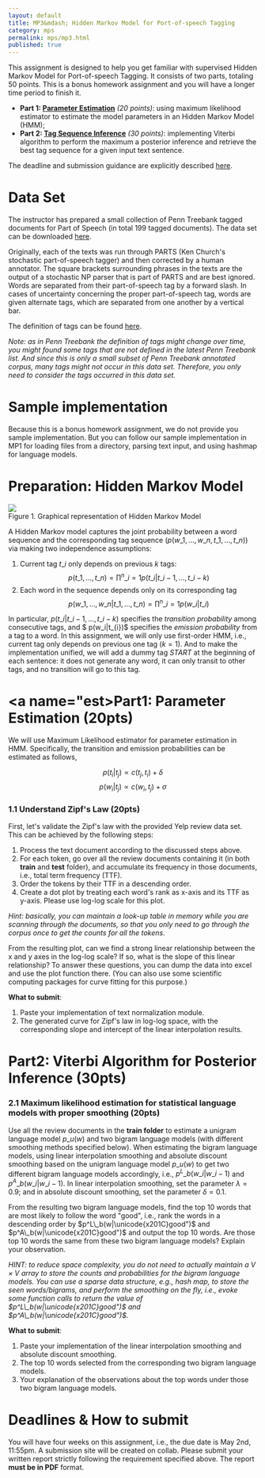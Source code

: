 ```yaml
---
layout: default     
title: MP3&mdash; Hidden Markov Model for Port-of-speech Tagging     
category: mps    
permalink: mps/mp3.html    
published: true    
---
```


This assignment is designed to help you get familiar with supervised Hidden Markov Model for Port-of-speech Tagging. It consists of two parts, totaling 50 points. This is a bonus homework assignment and you will have a longer time period to finish it.

<!--snippet-->

* **Part 1: [Parameter Estimation](#est)** *(20 points)*: using maximum likelihood estimator to estimate the model parameters in an Hidden Markov Model (HMM);
* **Part 2: [Tag Sequence Inference](#inf)** *(30 points)*: implementing Viterbi algorithm to perform the maximum a posterior inference and retrieve the best tag sequence for a given input text sentence.

The deadline and submission guidance are explicitly described [here](#time).

# Data Set

The instructor has prepared a small collection of Penn Treebank tagged documents for Part of Speech (in total 199 tagged documents). The data set can be downloaded [here]({{site.baseurl}}/docs/codes/postag.zip). 

Originally, each of the texts was run through PARTS (Ken Church's stochastic part-of-speech tagger) and then corrected by a human annotator. The square brackets surrounding phrases in the texts are the output of a stochastic NP parser that is part of PARTS and are best ignored. Words are separated from their part-of-speech tag by a forward slash. In cases of uncertainty concerning the proper part-of-speech tag, words are given alternate tags, which are separated from one another by a vertical bar.

The definition of tags can be found [here](http://www.ling.upenn.edu/courses/Fall_2003/ling001/penn_treebank_pos.html). 

*Note: as in Penn Treebank the definition of tags might change over time, you might found some tags that are not defined in the latest Penn Treebank list. And since this is only a small subset of Penn Treebank annotated corpus, many tags might not occur in this data set. Therefore, you only need to consider the tags occurred in this data set.*

# Sample implementation

Because this is a bonus homework assignment, we do not provide you sample implementation. But you can follow our sample implementation in MP1 for loading files from a directory, parsing text input, and using hashmap for language models.  

# <a name="preparation"></a>Preparation: Hidden Markov Model

![]({{site.baseurl}}/docs/codes/HMM.PNG)                                 
Figure 1. Graphical representation of Hidden Markov Model

A Hidden Markov model captures the joint probability between a word sequence and the corresponding tag sequence ($p(w\_1,\dots,w\_n,t\_1,\dots,t\_n)$) via making two independence assumptions:               
1. Current tag $t\_i$ only depends on previous $k$ tags:               
	$$p(t\_1,\dots,t\_n)=\prod^n\_{i=1} p(t\_i|t\_{i-1},\dots,t\_{i-k})$$           
2. Each word in the sequence depends only on its corresponding tag
	$$p(w\_1,\dots,w\_n|t\_1,\dots,t\_n)=\prod^n\_{i=1} p(w\_i|t\_{i})$$

In particular, $p(t\_i|t\_{i-1},\dots,t\_{i-k})$ specifies the *transition probability* among consecutive tags, and $ p(w\_i|t\_{i})$ specifies the *emission probability* from a tag to a word. In this assignment, we will only use first-order HMM, i.e., current tag only depends on previous one tag ($k=1$). And to make the implementation unified, we will add a dummy tag *START* at the beginning of each sentence: it does not generate any word, it can only transit to other tags, and no transition will go to this tag.      

# <a name="est></a>Part1: Parameter Estimation (20pts)      

We will use Maximum Likelihood estimator for parameter estimation in HMM. Specifically, the transition and emission probabilities can be estimated as follows,

$$p(t_i|t_j)\propto c(t_j,t_i)+\delta$$
$$p(w_i|t_j)\propto c(w_i,t_j)+\sigma$$

### 1.1 Understand Zipf's Law (20pts)

First, let's validate the Zipf's law with the provided Yelp review data set. This can be achieved by the following steps:

1. Process the text document according to the discussed steps above.
2. For each token, go over all the review documents containing it  (in both **train** and **test** folder), and accumulate its frequency in those documents, i.e., total term frequency (TTF).
3. Order the tokens by their TTF in a descending order.
4. Create a dot plot by treating each word's rank as x-axis and its TTF as y-axis. Please use log-log scale for this plot.

*Hint: basically, you can maintain a look-up table in memory while you are scanning through the documents, so that you only need to go through the corpus once to get the counts for all the tokens.*

From the resulting plot, can we find a strong linear relationship between the x and y axes in the log-log scale? If so, what is the slope of this linear relationship? To answer these questions, you can dump the data into excel and use the plot function there. (You can also use some scientific computing packages for curve fitting for this purpose.)          

**What to submit**: 

1. Paste your implementation of text normalization module.
2. The generated curve for Zipf's law in log-log space, with the corresponding slope and intercept of the linear interpolation results.
 
 
# <a name="inf"></a>Part2: Viterbi Algorithm for Posterior Inference (30pts)

### 2.1 Maximum likelihood estimation for statistical language models with proper smoothing (20pts)

Use all the review documents in the **train folder** to estimate a unigram language model $p\_u(w)$ and two bigram language models (with different smoothing methods specified below). When estimating the bigram language models, using linear interpolation smoothing and absolute discount smoothing based on the unigram language model $p\_u(w)$ to get two different bigram language models accordingly, i.e., $p^L\_b(w\_i|w\_{i-1})$ and $p^A\_b(w\_i|w\_{i-1})$. In linear interpolation smoothing, set the parameter $\lambda=0.9$; and in absolute discount smoothing, set the parameter $\delta=0.1$.

From the resulting two bigram language models, find the top 10 words that are most likely to follow the word "good", i.e., rank the words in a descending order by $p^L\_b(w|\unicode{x201C}good")$ and $p^A\_b(w|\unicode{x201C}good")$ and output the top 10 words. Are those top 10 words the same from these two bigram language models? Explain your observation.

*HINT: to reduce space complexity, you do not need to actually maintain a $V\times V$ array to store the counts and probabilities for the bigram language models. You can use a sparse data structure, e.g., hash map, to store the seen words/bigrams, and perform the smoothing on the fly, i.e., evoke some function calls to return the value of $p^L\_b(w|\unicode{x201C}good")$ and $p^A\_b(w|\unicode{x201C}good")$.* 

**What to submit**:

1. Paste your implementation of the linear interpolation smoothing and absolute discount smoothing.
2. The top 10 words selected from the corresponding two bigram language models.
3. Your explanation of the observations about the top words under those two bigram language models.


# <a name="time"></a>Deadlines & How to submit

You will have four weeks on this assignment, i.e., the due date is May 2nd, 11:55pm. A submission site will be created on collab. Please submit your written report strictly following the requirement specified above. The report **must be in PDF** format.   

